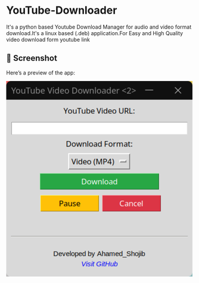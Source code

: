 # YouTube-Downloader
It's a python based Youtube Download Manager for   audio and video format download.It's a linux based (.deb) application.For Easy and High Quality video download form youtube link

<h2>📸 Screenshot</h2>
<p>Here’s a preview of the app:</p>
<img src="image.png" alt="App Screenshot" width="500">
